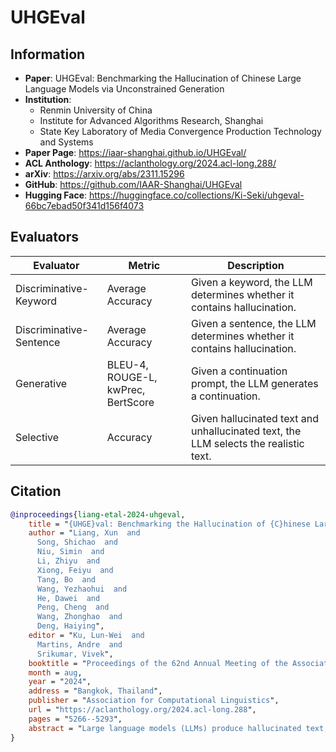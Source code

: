 # UHGEval

## Information

- **Paper**: UHGEval: Benchmarking the Hallucination of Chinese Large Language Models via Unconstrained Generation
- **Institution**:
  - Renmin University of China
  - Institute for Advanced Algorithms Research, Shanghai
  - State Key Laboratory of Media Convergence Production Technology and Systems
- **Paper Page**: https://iaar-shanghai.github.io/UHGEval/
- **ACL Anthology**: https://aclanthology.org/2024.acl-long.288/
- **arXiv**: https://arxiv.org/abs/2311.15296
- **GitHub**: https://github.com/IAAR-Shanghai/UHGEval
- **Hugging Face**: https://huggingface.co/collections/Ki-Seki/uhgeval-66bc7ebad50f341d156f4073

## Evaluators

| Evaluator               | Metric                             | Description                                                                          |
| ----------------------- | ---------------------------------- | ------------------------------------------------------------------------------------ |
| Discriminative-Keyword  | Average Accuracy                   | Given a keyword, the LLM determines whether it contains hallucination.               |
| Discriminative-Sentence | Average Accuracy                   | Given a sentence, the LLM determines whether it contains hallucination.              |
| Generative              | BLEU-4, ROUGE-L, kwPrec, BertScore | Given a continuation prompt, the LLM generates a continuation.                       |
| Selective               | Accuracy                           | Given hallucinated text and unhallucinated text, the LLM selects the realistic text. |

## Citation

```bibtex
@inproceedings{liang-etal-2024-uhgeval,
    title = "{UHGE}val: Benchmarking the Hallucination of {C}hinese Large Language Models via Unconstrained Generation",
    author = "Liang, Xun  and
      Song, Shichao  and
      Niu, Simin  and
      Li, Zhiyu  and
      Xiong, Feiyu  and
      Tang, Bo  and
      Wang, Yezhaohui  and
      He, Dawei  and
      Peng, Cheng  and
      Wang, Zhonghao  and
      Deng, Haiying",
    editor = "Ku, Lun-Wei  and
      Martins, Andre  and
      Srikumar, Vivek",
    booktitle = "Proceedings of the 62nd Annual Meeting of the Association for Computational Linguistics (Volume 1: Long Papers)",
    month = aug,
    year = "2024",
    address = "Bangkok, Thailand",
    publisher = "Association for Computational Linguistics",
    url = "https://aclanthology.org/2024.acl-long.288",
    pages = "5266--5293",
    abstract = "Large language models (LLMs) produce hallucinated text, compromising their practical utility in professional contexts. To assess the reliability of LLMs, numerous initiatives have developed benchmark evaluations for hallucination phenomena. However, they often employ constrained generation techniques to produce the evaluation dataset due to cost and time limitations. For instance, this may involve employing directed hallucination induction or deliberately modifying authentic text to generate hallucinations. These are not congruent with the unrestricted text generation demanded by real-world applications. Furthermore, a well-established Chinese-language dataset dedicated to the evaluation of hallucinations is presently lacking. Consequently, we have developed an Unconstrained Hallucination Generation Evaluation (UHGEval) benchmark, containing hallucinations generated by LLMs with minimal restrictions. Concurrently, we have established a comprehensive benchmark evaluation framework to aid subsequent researchers in undertaking scalable and reproducible experiments. We have also evaluated prominent Chinese LLMs and the GPT series models to derive insights regarding hallucination.",
}
```
